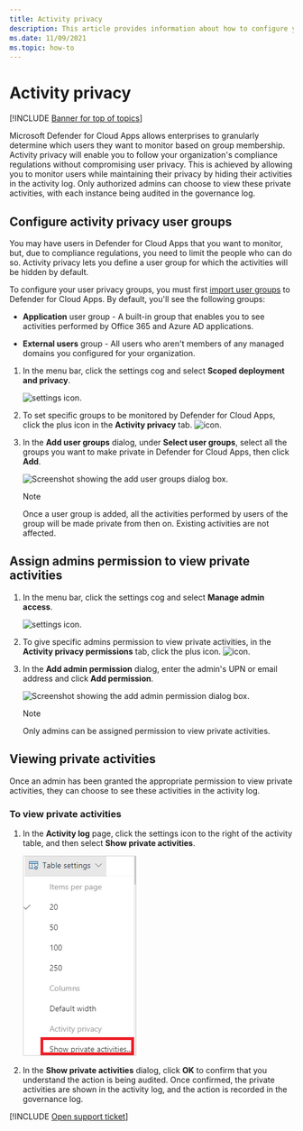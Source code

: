 ```yaml
---
title: Activity privacy
description: This article provides information about how to configure your activity monitoring to comply with your user privacy policy.
ms.date: 11/09/2021
ms.topic: how-to
---
```

# Activity privacy

[!INCLUDE [Banner for top of topics](includes/banner.md)]

Microsoft Defender for Cloud Apps allows enterprises to granularly determine which users they want to monitor based on group membership. Activity privacy will enable you to follow your organization's compliance regulations without compromising user privacy. This is achieved by allowing you to monitor users while maintaining their privacy by hiding their activities in the activity log. Only authorized admins can choose to view these private activities, with each instance being audited in the governance log.

## Configure activity privacy user groups

You may have users in Defender for Cloud Apps that you want to monitor, but, due to compliance regulations, you need to limit the people who can do so. Activity privacy lets you define a user group for which the activities will be hidden by default.

To configure your user privacy groups, you must first [import user groups](user-groups.md) to Defender for Cloud Apps. By default, you'll see the following groups:

- **Application** user group -  A built-in group that enables you to see activities performed by Office 365 and Azure AD applications.

- **External users** group - All users who aren't members of any managed domains you configured for your organization.

1. In the menu bar, click the settings cog and select **Scoped deployment and privacy**.

    ![settings icon.](media/settings-icon.png)

1. To set specific groups to be monitored by Defender for Cloud Apps, click the plus icon in the **Activity privacy** tab.
    ![icon.](media/plus-icon.png)

1. In the **Add user groups** dialog, under **Select user groups**, select all the groups you want to make private in Defender for Cloud Apps, then click **Add**.

    ![Screenshot showing the add user groups dialog box.](media/activity-privacy-add-user-groups.png)

    > [!NOTE]
    > Once a user group is added, all the activities performed by users of the group will be made private from then on. Existing activities are not affected.

## Assign admins permission to view private activities

1. In the menu bar, click the settings cog and select **Manage admin access**.

    ![settings icon.](media/settings-icon.png)

1. To give specific admins permission to view private activities, in the **Activity privacy permissions** tab, click the plus icon.
    ![icon.](media/plus-icon.png)

1. In the **Add admin permission** dialog, enter the admin's UPN or email address and click **Add permission**.

    ![Screenshot showing the add admin permission dialog box.](media/activity-privacy-add-admin-permission.png)

    > [!NOTE]
    > Only admins can be assigned permission to view private activities.

## Viewing private activities

Once an admin has been granted the appropriate permission to view private activities, they can choose to see these activities in the activity log.

### To view private activities

1. In the **Activity log** page, click the settings icon to the right of the activity table, and then select **Show private activities**.

    ![Screenshot showing the activity log settings icon.](media/activity-privacy-view-settings-icon.png)

1. In the **Show private activities** dialog, click **OK** to confirm that you understand the action is being audited. Once confirmed, the private activities are shown in the activity log, and the action is recorded in the governance log.

[!INCLUDE [Open support ticket](includes/support.md)]
